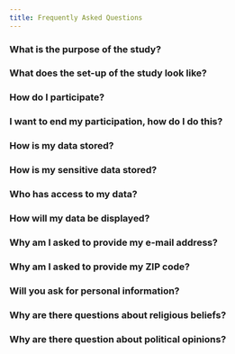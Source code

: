 ```yaml
---
title: Frequently Asked Questions
---
```


<div>
    <script>let showHide = function(id){elem = document.getElementById(id), (elem.style.display == "block" ? elem.style.display = "none" : elem.style.display = "block")}</script>
    <div class="faqItem">
        <h3 class= "faqHeader" onclick='showHide("faq1")'>What is the purpose of the study?</h3>
        <p style="display:none" id = "faq1" class = "faqParagraph">The aim of this project is to examine people's thoughts, feelings, concerns, and motivations regarding the coronavirus, and factors that migh influence people's responses. We want to understand how people respond to recent developments in society, some of which are a direct consequence of the coronavirus.</p>
    </div>
    <div class="faqItem">
        <h3 class= "faqHeader" onclick='showHide("faq2")'>What does the set-up of the study look like?</h3>
        <p style="display:none" id = "faq2" class = "faqParagraph">The study consists of several questionnaires that are sent out every week or every other week. The first questionnaire is the longest (approximately 20 minutes) so we can get an insight in your living situation, normal day-to-day activities, and other variables that may help predict how people deal with the coronavirus and which variables combat the spread of the virus. The follow-up questionnaires focus on how you are responding to changes related to the coronavirus, especially concerning daily activities, concerns, and feelings. </p>
    </div>
    <div class="faqItem">
        <h3 class= "faqHeader" onclick='showHide("faq3")'>How do I participate?</h3>
        <p style="display:none" id = "faq3" class = "faqParagraph">You can participate by clicking on the survey link on the front-page of this website.</p>
    </div>
    <div class="faqItem">
        <h3 class= "faqHeader" onclick='showHide("faq4")'>I want to end my participation, how do I do this?</h3>
        <p style="display:none" id = "faq4" class = "faqParagraph">You can stop the survey at any moment by closing your browser window. Answers that you might have already provided will then not be used in our data-analysis. </p>
    </div>
    <div class="faqItem">
        <h3 class= "faqHeader" onclick='showHide("faq5")'>How is my data stored?</h3>
        <p style="display:none" id = "faq5" class = "faqParagraph">The data from this study will be stored in a secure location in the Department of Psychology at the University subject to the General Data Protection Regulation of the European Union (GDPR) and the American Psychological Association. If you want to have full details on this process please have a look at how we manage your data.</p>
    </div>
    <div class="faqItem">
        <h3 class= "faqHeader" onclick='showHide("faq6")'>How is my sensitive data stored?</h3>
        <p style="display:none" id = "faq6" class = "faqParagraph">Only two people have access to your e-mail and your ZIP code (if you decide to provide them in the first place). If you are interested in knowing how we make sure that your data is secure please have a look at the data management.</p>
    </div>
    <div class="faqItem">
        <h3 class= "faqHeader" onclick='showHide("faq7")'>Who has access to my data?</h3>
        <p style="display:none" id = "faq7" class = "faqParagraph">Your completely anonymized responses can be shared with researchers at universities subject to the General Data Protection Regulation of the European Union (GDPR) and the American Psychological Association. There is a whole process specified here that ensures that as little as possible data is shared and that you as an individual can never be identified in the shared dataset.</p>
    </div>
    <div class="faqItem">
        <h3 class= "faqHeader" onclick='showHide("faq7")'>How will my data be displayed?</h3>
        <p style="display:none" id = "faq7" class = "faqParagraph">Your data will only be displayed as aggregate data. This means that your individual response cannot be identified within the visualization. Data visualization will also only be used for public information and scientific purposes.</p>
    </div> 
    <div class="faqItem">
        <h3 class= "faqHeader" onclick='showHide("faq8")'>Why am I asked to provide my e-mail address?</h3>
        <p style="display:none" id = "faq8" class = "faqParagraph">We will ask you for your email so that we can invite you to participate in follow-up weekly surveys. This can help us to understand how your responses may change over time when dealing with the coronavirus.That being said, providing your e-mail adress does not obligate you to respond to the questionnaires on a weeky basis. The more data you provide, the better our knowledge base will be. Your contact information will remain confidential and we will not share it with third parties. After the research is completed, your email will be deleted from our data. This ensures that we cannot connect your actual survey responses to any of your personal information.</p>
    </div>
    <div class="faqItem">
        <h3 class= "faqHeader" onclick='showHide("faq9")'>Why am I asked to provide my ZIP code?</h3>
        <p style="display:none" id = "faq9" class = "faqParagraph">ZIP code information allows us to combine responses from multiple people in a given region. This helps us to get a more general idea of what people are thinking and feeling in that region, and to compare responses from individuals in different regions. Your ZIP code will also be matched to local virus spread information. This may give us an insight whether there are specific psychological variables that combat the spread of the virus (e.g. why are some people more willing to stay at home). Next to your ZIP code also your IP and, if you have enabled it, your location information can be used to triangulate your general location. This is because sometimes VPNs or countries that do not use ZIP codes are problematic to match. After the research is completed, your ZIP code, IP, and location information will be deleted from our data. This ensures that we cannot connect your actual survey responses to any of your personal information. Also have a look at our <a href="https://psycorona.org/data/">data section</a> if you want to see how we ensure that local virus spread information is securely matched to your response.</p>
    </div>
    <div class="faqItem">
        <h3 class= "faqHeader" onclick='showHide("faq10")'>Will you ask for personal information?</h3>
        <p style="display:none" id = "faq10" class = "faqParagraph">The survey asks respondents to indicate their gender, general age range, and general religious and political philosophies. Like all questions in the survey, these questions are optional.</p>
    </div>
    <div class="faqItem">
        <h3 class= "faqHeader" onclick='showHide("faq11")'>Why are there questions about religious beliefs?</h3>
        <p style="display:none" id = "faq11" class = "faqParagraph">Some people believe that spirtual deities are guides, others believe that dieties control events in their lives. This may affect people's sense of safety and thus their pandemic behavior. </p>
    </div>
    <div class="faqItem">
        <h3 class= "faqHeader" onclick='showHide("faq12")'>Why are there question about political opinions?</h3>
        <p style="display:none" id = "faq12" class = "faqParagraph">Many countries show sharp partisan divides in beliefs about the pandemic. This may affect people's sense of safety and thus their pandemic behavior. </p>
    </div>
</div>
